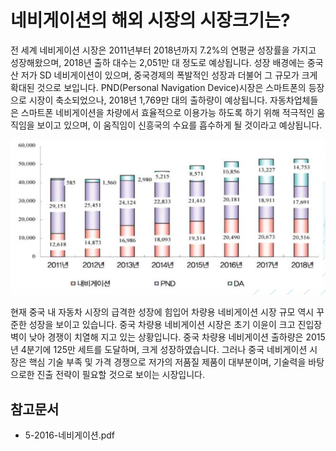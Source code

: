 # 네비게이션의 해외 시장의 시장크기는?
전 세계 네비게이션 시장은 2011년부터 2018년까지 7.2%의 연평균 성장률을 가지고 성장해왔으며, 2018년 출하 대수는 2,051만 대 정도로 예상됩니다. 
성장 배경에는 중국산 저가 SD 네비게이션이 있으며, 중국경제의 폭발적인 성장과 더불어 그 규모가 크게 확대된 것으로 보입니다. 
PND(Personal Navigation Device)시장은 스마트폰의 등장으로 시장이 축소되었으나, 2018년 1,769만 대의 출하량이 예상됩니다. 
자동차업체들은 스마트폰 네비게이션을 차량에서 효율적으로 이용가능 하도록 하기 위해 적극적인 움직임을 보이고 있으며, 이 움직임이 신흥국의 수요를 흡수하게 될 것이라고 예상됩니다.

![ ](./images/네비게이션_Q12_1_1.PNG) 

현재 중국 내 자동차 시장의 급격한 성장에 힘입어 차량용 네비게이션 시장 규모 역시 꾸준한 성장을 보이고 있습니다. 중국 차량용 네비게이션 시장은 초기 이윤이 크고 진입장벽이 낮아 경쟁이 치열해 지고 있는 상황입니다. 
중국 차량용 네비게이션 출하량은 2015년 4분기에 125만 세트를 도달하며, 크게 성장하였습니다. 
그러나 중국 네비게이션 시장은 핵심 기술 부족 및 가격 경쟁으로 저가의 저품질 제품이 대부분이며, 기술력을 바탕으로한 진출 전략이 필요할 것으로 보이는 시장입니다.

## 참고문서
- 5-2016-네비게이션.pdf